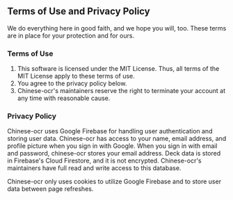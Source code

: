 ## Terms of Use and Privacy Policy
We do everything here in good faith, and we hope you will, too. These terms are in place for your protection and for ours.

### Terms of Use
1. This software is licensed under the MIT License. Thus, all terms of the MIT License apply to these terms of use.
2. You agree to the privacy policy below.
4. Chinese-ocr's maintainers reserve the right to terminate your account at any time with reasonable cause.


### Privacy Policy
Chinese-ocr uses Google Firebase for handling user authentication and storing user data. Chinese-ocr has access to your name, email address, and profile picture when you sign in with Google. When you sign in with email and password, chinese-ocr stores your email address. Deck data is stored in Firebase's Cloud Firestore, and it is not encrypted. Chinese-ocr's maintainers have full read and write access to this database.

Chinese-ocr only uses cookies to utilize Google Firebase and to store user data between page refreshes.